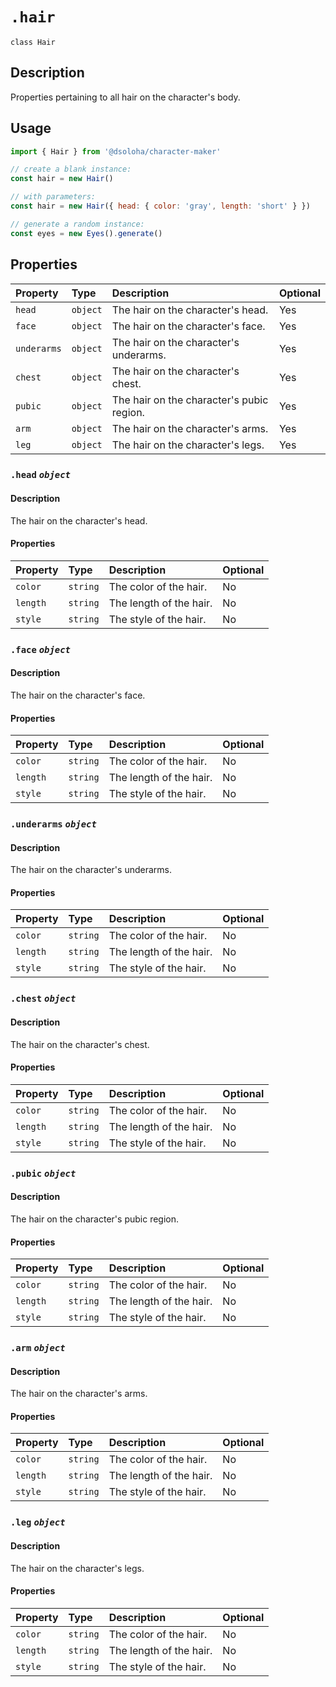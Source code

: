 # `.hair`

`class Hair`

## Description

Properties pertaining to all hair on the character's body.

## Usage

```js
import { Hair } from '@dsoloha/character-maker'

// create a blank instance:
const hair = new Hair()

// with parameters:
const hair = new Hair({ head: { color: 'gray', length: 'short' } })

// generate a random instance:
const eyes = new Eyes().generate()
```

## Properties

| Property    | Type     | Description                               | Optional |
|:------------|:---------|:------------------------------------------|:---------|
| `head`      | `object` | The hair on the character's head.         | Yes      |
| `face`      | `object` | The hair on the character's face.         | Yes      |
| `underarms` | `object` | The hair on the character's underarms.    | Yes      |
| `chest`     | `object` | The hair on the character's chest.        | Yes      |
| `pubic`     | `object` | The hair on the character's pubic region. | Yes      |
| `arm`       | `object` | The hair on the character's arms.         | Yes      |
| `leg`       | `object` | The hair on the character's legs.         | Yes      |

### `.head` *`object`*

#### Description

The hair on the character's head.

#### Properties

| Property | Type     | Description             | Optional |
|:---------|:---------|:------------------------|:---------|
| `color`  | `string` | The color of the hair.  | No       |
| `length` | `string` | The length of the hair. | No       |
| `style`  | `string` | The style of the hair.  | No       |

### `.face` *`object`*

#### Description

The hair on the character's face.

#### Properties

| Property | Type     | Description             | Optional |
|:---------|:---------|:------------------------|:---------|
| `color`  | `string` | The color of the hair.  | No       |
| `length` | `string` | The length of the hair. | No       |
| `style`  | `string` | The style of the hair.  | No       |

### `.underarms` *`object`*

#### Description

The hair on the character's underarms.

#### Properties

| Property | Type     | Description             | Optional |
|:---------|:---------|:------------------------|:---------|
| `color`  | `string` | The color of the hair.  | No       |
| `length` | `string` | The length of the hair. | No       |
| `style`  | `string` | The style of the hair.  | No       |

### `.chest` *`object`*

#### Description

The hair on the character's chest.

#### Properties

| Property | Type     | Description             | Optional |
|:---------|:---------|:------------------------|:---------|
| `color`  | `string` | The color of the hair.  | No       |
| `length` | `string` | The length of the hair. | No       |
| `style`  | `string` | The style of the hair.  | No       |

### `.pubic` *`object`*

#### Description

The hair on the character's pubic region.

#### Properties

| Property | Type     | Description             | Optional |
|:---------|:---------|:------------------------|:---------|
| `color`  | `string` | The color of the hair.  | No       |
| `length` | `string` | The length of the hair. | No       |
| `style`  | `string` | The style of the hair.  | No       |

### `.arm` *`object`*

#### Description

The hair on the character's arms.

#### Properties

| Property | Type     | Description             | Optional |
|:---------|:---------|:------------------------|:---------|
| `color`  | `string` | The color of the hair.  | No       |
| `length` | `string` | The length of the hair. | No       |
| `style`  | `string` | The style of the hair.  | No       |

### `.leg` *`object`*

#### Description

The hair on the character's legs.

#### Properties

| Property | Type     | Description             | Optional |
|:---------|:---------|:------------------------|:---------|
| `color`  | `string` | The color of the hair.  | No       |
| `length` | `string` | The length of the hair. | No       |
| `style`  | `string` | The style of the hair.  | No       |
